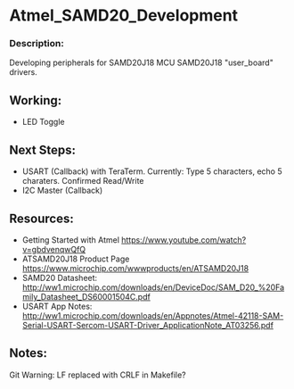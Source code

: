 # Atmel_SAMD20_Development

### Description: 
Developing peripherals for SAMD20J18 MCU 
SAMD20J18 "user_board" drivers.

## Working:
- LED Toggle

## Next Steps:
- USART (Callback) with TeraTerm.
  Currently: Type 5 characters, echo 5 charaters.  Confirmed Read/Write
- I2C Master (Callback)

## Resources:
- Getting Started with Atmel https://www.youtube.com/watch?v=gbdvenqwQfQ
- ATSAMD20J18 Product Page https://www.microchip.com/wwwproducts/en/ATSAMD20J18
- SAMD20 Datasheet: http://ww1.microchip.com/downloads/en/DeviceDoc/SAM_D20_%20Family_Datasheet_DS60001504C.pdf
- USART App Notes: http://ww1.microchip.com/downloads/en/Appnotes/Atmel-42118-SAM-Serial-USART-Sercom-USART-Driver_ApplicationNote_AT03256.pdf

## Notes:
Git Warning: LF replaced with CRLF in Makefile?
